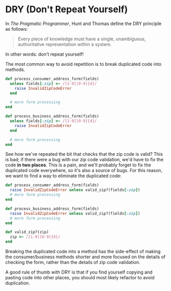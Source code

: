 # DRY (Don't Repeat Yourself)

In *The Pragmatic Programmer*, Hunt and Thomas define the DRY
principle as follows:

> Every piece of knowledge must have a single, unambiguous,
> authoritative representation within a system.

In other words: don't repeat yourself!

The most common way to avoid repetition is to break duplicated code
into methods.

```ruby
def process_consumer_address_form(fields)
  unless fields[:zip] =~ /[1-9][0-9]{4}/
    raise InvalidZipCodeError
  end

  # more form processing
end

def process_business_address_form(fields)
  unless fields[:zip] =~ /[1-9][0-9]{4}/
    raise InvalidZipCodeError
  end

  # more form processing
end
```

See how we've repeated the bit that checks that the zip code is valid?
This is bad; if there were a bug with our zip code validation, we'd
have to fix the code **in two places**. This is a pain, and we'll
probably forget to fix the duplicated code everywhere, so it's also a
source of bugs. For this reason, we want to find a way to eliminate
the duplicated code:

```ruby
def process_consumer_address_form(fields)
  raise InvalidZipCodeError unless valid_zip?(fields[:zip])
  # more form processing
end

def process_business_address_form(fields)
  raise InvalidZipCodeError unless valid_zip?(fields[:zip])
  # more form processing
end

def valid_zip?(zip)
  zip =~ /[1-9][0-9]{4}/
end
```

Breaking the duplicated code into a method has the side-effect of
making the consumer/business methods shorter and more focused on the
details of checking the form, rather than the details of zip code
validation.

A good rule of thumb with DRY is that if you find yourself copying 
and pasting code into other places, you should most likely refactor
to avoid duplication.
